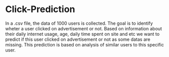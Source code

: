 # Click-Prediction
In a .csv file, the data of 1000 users is collected. The goal is to identify wheter a user clicked on advertisement or not. Based on information about their daily internet usage, age, daily time spent on site and etc we want to predict if this user clicked on advertisement or not as some datas are missing. This prediction is based on analysis of similar users to this specific user.
